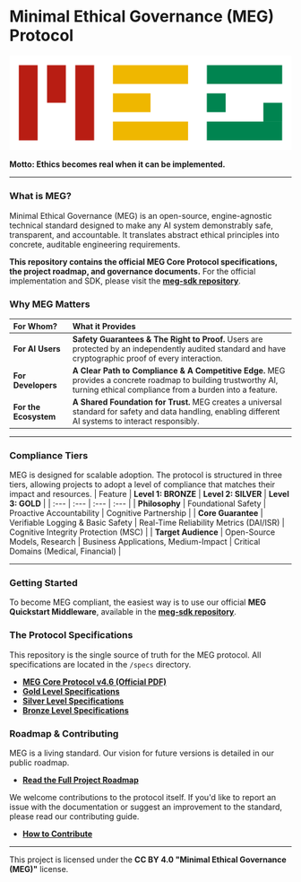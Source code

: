 # Minimal Ethical Governance (MEG) Protocol
![MEG Logo](https://github.com/meg-initiative/meg/blob/main/meg_logo.png)

**Motto: Ethics becomes real when it can be implemented.**

---

### What is MEG?

Minimal Ethical Governance (MEG) is an open-source, engine-agnostic technical standard designed to make any AI system demonstrably safe, transparent, and accountable. 
It translates abstract ethical principles into concrete, auditable engineering requirements.

**This repository contains the official MEG Core Protocol specifications, the project roadmap, and governance documents.** For the official implementation and SDK, 
please visit the [**meg-sdk repository**](https://github.com/meg-initiative/meg-sdk).

### Why MEG Matters

| For Whom? | What it Provides |
| :--- | :--- |
| **For AI Users** | **Safety Guarantees & The Right to Proof.** Users are protected by an independently audited standard and have cryptographic proof of every interaction. |
| **For Developers** | **A Clear Path to Compliance & A Competitive Edge.** MEG provides a concrete roadmap to building trustworthy AI, turning ethical compliance from a burden into a feature. |
| **For the Ecosystem**| **A Shared Foundation for Trust.** MEG creates a universal standard for safety and data handling, enabling different AI systems to interact responsibly. |

---

### Compliance Tiers

MEG is designed for scalable adoption. The protocol is structured in three tiers, allowing projects to adopt a level of compliance that matches their impact and resources.
| Feature | **Level 1: BRONZE** | **Level 2: SILVER** | **Level 3: GOLD** |
| :--- | :--- | :--- | :--- |
| **Philosophy** | Foundational Safety | Proactive Accountability | Cognitive Partnership |
| **Core Guarantee** | Verifiable Logging & Basic Safety | Real-Time Reliability Metrics (DAI/ISR) | Cognitive Integrity Protection (MSC) |
| **Target Audience** | Open-Source Models, Research | Business Applications, Medium-Impact | Critical Domains (Medical, Financial) |

---

### Getting Started

To become MEG compliant, the easiest way is to use our official **MEG Quickstart Middleware**, available in the [**meg-sdk repository**](https://github.com/meg-initiative/meg-sdk).

### The Protocol Specifications

This repository is the single source of truth for the MEG protocol. All specifications are located in the `/specs` directory.
*   [**MEG Core Protocol v4.6 (Official PDF)**](./specs/MEG_v4.6.2-en.pdf)
*   [**Gold Level Specifications**](./specs/gold/)
*   [**Silver Level Specifications**](./specs/silver/)
*   [**Bronze Level Specifications**](./specs/bronze/)

### Roadmap & Contributing

MEG is a living standard. Our vision for future versions is detailed in our public roadmap.
*   [**Read the Full Project Roadmap**](./specs/MEG_v4.6.2-en-Roadmap.pdf)

We welcome contributions to the protocol itself. If you'd like to report an issue with the documentation or suggest an improvement to the standard, please read our contributing guide.
*   [**How to Contribute**](./CONTRIBUTING.md)

---

This project is licensed under the **CC BY 4.0 "Minimal Ethical Governance (MEG)"** license.
